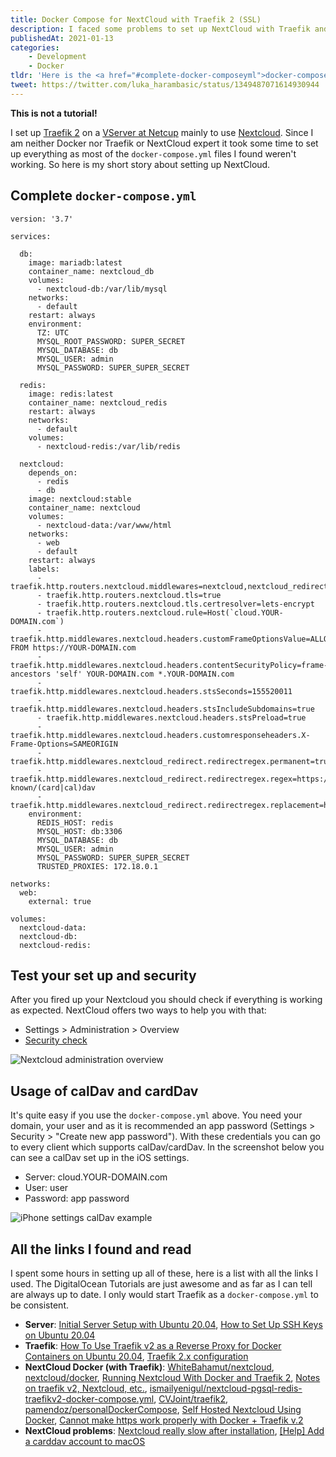 ```yaml
---
title: Docker Compose for NextCloud with Traefik 2 (SSL)
description: I faced some problems to set up NextCloud with Traefik and that's why I share my docker-compose.yml.
publishedAt: 2021-01-13
categories:
    - Development
    - Docker
tldr: 'Here is the <a href="#complete-docker-composeyml">docker-compose.yml</a> you are looking for.'
tweet: https://twitter.com/luka_harambasic/status/1349487071614930944
---
```


__This is not a tutorial!__

I set up [Traefik 2](https://traefik.io/) on a [VServer at Netcup](https://www.netcup.eu/vserver/vps.php#v-server-details) mainly to use [Nextcloud](https://nextcloud.com/). Since I am neither Docker nor Traefik or NextCloud expert it took some time to set up everything as most of the `docker-compose.yml` files I found weren't working. So here is my short story about setting up NextCloud.

## Complete `docker-compose.yml`

```yaml[docker-compose.yml]
version: '3.7'

services:

  db:
    image: mariadb:latest
    container_name: nextcloud_db
    volumes:
      - nextcloud-db:/var/lib/mysql
    networks:
      - default
    restart: always
    environment:
      TZ: UTC
      MYSQL_ROOT_PASSWORD: SUPER_SECRET
      MYSQL_DATABASE: db
      MYSQL_USER: admin
      MYSQL_PASSWORD: SUPER_SUPER_SECRET

  redis:
    image: redis:latest
    container_name: nextcloud_redis
    restart: always
    networks:
      - default
    volumes:
      - nextcloud-redis:/var/lib/redis

  nextcloud:
    depends_on:
      - redis
      - db
    image: nextcloud:stable 
    container_name: nextcloud
    volumes:
      - nextcloud-data:/var/www/html
    networks:
      - web
      - default
    restart: always
    labels:
      - traefik.http.routers.nextcloud.middlewares=nextcloud,nextcloud_redirect
      - traefik.http.routers.nextcloud.tls=true
      - traefik.http.routers.nextcloud.tls.certresolver=lets-encrypt
      - traefik.http.routers.nextcloud.rule=Host(`cloud.YOUR-DOMAIN.com`)
      - traefik.http.middlewares.nextcloud.headers.customFrameOptionsValue=ALLOW-FROM https://YOUR-DOMAIN.com
      - traefik.http.middlewares.nextcloud.headers.contentSecurityPolicy=frame-ancestors 'self' YOUR-DOMAIN.com *.YOUR-DOMAIN.com
      - traefik.http.middlewares.nextcloud.headers.stsSeconds=155520011
      - traefik.http.middlewares.nextcloud.headers.stsIncludeSubdomains=true
      - traefik.http.middlewares.nextcloud.headers.stsPreload=true
      - traefik.http.middlewares.nextcloud.headers.customresponseheaders.X-Frame-Options=SAMEORIGIN
      - traefik.http.middlewares.nextcloud_redirect.redirectregex.permanent=true
      - traefik.http.middlewares.nextcloud_redirect.redirectregex.regex=https://(.*)/.well-known/(card|cal)dav
      - traefik.http.middlewares.nextcloud_redirect.redirectregex.replacement=https://$${1}/remote.php/dav/
    environment:
      REDIS_HOST: redis
      MYSQL_HOST: db:3306
      MYSQL_DATABASE: db
      MYSQL_USER: admin
      MYSQL_PASSWORD: SUPER_SUPER_SECRET
      TRUSTED_PROXIES: 172.18.0.1 

networks:
  web:
    external: true

volumes:
  nextcloud-data:
  nextcloud-db:
  nextcloud-redis:
```

## Test your set up and security

After you fired up your Nextcloud you should check if everything is working as expected. NextCloud offers two ways to help you with that: 

* Settings > Administration > Overview
* [Security check](https://scan.nextcloud.com/)

![Nextcloud administration overview](/posts/docker-compose-for-nextcloud-with-traefik-2-ssh/security_setup_warnings.png)

## Usage of calDav and cardDav

It's quite easy if you use the `docker-compose.yml` above. You need your domain, your user and as it is recommended an app password (Settings > Security > "Create new app password"). With these credentials you can go to every client which supports calDav/cardDav. In the screenshot below you can see a calDav set up in the iOS settings.

* Server: cloud.YOUR-DOMAIN.com
* User: user
* Password: app password

![iPhone settings calDav example](/posts/docker-compose-for-nextcloud-with-traefik-2-ssh/iphone_caldav.png)

## All the links I found and read

I spent some hours in setting up all of these, here is a list with all the links I used. The DigitalOcean Tutorials are just awesome and as far as I can tell are always up to date. I only would start Traefik as a `docker-compose.yml` to be consistent.

* __Server__: [Initial Server Setup with Ubuntu 20.04](https://www.digitalocean.com/community/tutorials/initial-server-setup-with-ubuntu-20-04), [How to Set Up SSH Keys on Ubuntu 20.04](https://www.digitalocean.com/community/tutorials/how-to-set-up-ssh-keys-on-ubuntu-20-04)
* __Traefik__: [How To Use Traefik v2 as a Reverse Proxy for Docker Containers on Ubuntu 20.04](https://www.digitalocean.com/community/tutorials/how-to-use-traefik-v2-as-a-reverse-proxy-for-docker-containers-on-ubuntu-20-04), [Traefik 2.x configuration](https://mwunderling.com/blog/traefik2.html)
* __NextCloud Docker (with Traefik)__: [WhiteBahamut/nextcloud](https://github.com/WhiteBahamut/nextcloud), [nextcloud/docker](https://github.com/nextcloud/docker), [Running Nextcloud With Docker and Traefik 2](https://chriswiegman.com/2020/01/running-nextcloud-with-docker-and-traefik-2/), [Notes on traefik v2, Nextcloud, etc.](https://mattsch.com/2020/01/16/notes-on-traefik-v2-nextcloud-etc/), [ismailyenigul/nextcloud-pgsql-redis-traefikv2-docker-compose.yml](https://gist.github.com/ismailyenigul/f03b4f5f15e5e61ac5b80905c5d2890a), [CVJoint/traefik2](https://github.com/CVJoint/traefik2/blob/master/ymlfiles/nextcloud.yml), [pamendoz/personalDockerCompose](https://github.com/pamendoz/personalDockerCompose/blob/master/docker-compose.yml), [Self Hosted Nextcloud Using Docker](https://florianfranke.dev/posts/2018/10/self-hosted-nextcloud-using-docker/), [Cannot make https work properly with Docker + Traefik v.2](https://help.nextcloud.com/t/cannot-make-https-work-properly-with-docker-traefik-v-2/88541)
* __NextCloud problems__: [Nextcloud really slow after installation](https://help.nextcloud.com/t/nextcloud-really-slow-after-installation/74719/6), [[Help] Add a carddav account to macOS](https://help.nextcloud.com/t/help-add-a-carddav-account-to-macos/37253)
